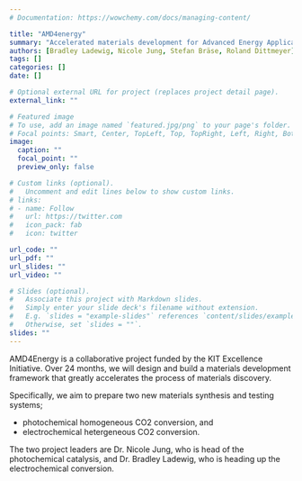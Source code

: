```yaml
---
# Documentation: https://wowchemy.com/docs/managing-content/

title: "AMD4energy"
summary: "Accelerated materials development for Advanced Energy Applications"
authors: [Bradley Ladewig, Nicole Jung, Stefan Bräse, Roland Dittmeyer]
tags: []
categories: []
date: []

# Optional external URL for project (replaces project detail page).
external_link: ""

# Featured image
# To use, add an image named `featured.jpg/png` to your page's folder.
# Focal points: Smart, Center, TopLeft, Top, TopRight, Left, Right, BottomLeft, Bottom, BottomRight.
image:
  caption: ""
  focal_point: ""
  preview_only: false

# Custom links (optional).
#   Uncomment and edit lines below to show custom links.
# links:
# - name: Follow
#   url: https://twitter.com
#   icon_pack: fab
#   icon: twitter

url_code: ""
url_pdf: ""
url_slides: ""
url_video: ""

# Slides (optional).
#   Associate this project with Markdown slides.
#   Simply enter your slide deck's filename without extension.
#   E.g. `slides = "example-slides"` references `content/slides/example-slides.md`.
#   Otherwise, set `slides = ""`.
slides: ""
---
```

AMD4Energy is a collaborative project funded by the KIT Excellence Initiative. Over 24 months, we will design and build a materials development framework that greatly accelerates the process of materials discovery.

Specifically, we aim to prepare two new materials synthesis and testing systems;
- photochemical homogeneous CO2 conversion, and
- electrochemical hetergeneous CO2 conversion.

The two project leaders are Dr. Nicole Jung, who is head of the photochemical catalysis, and Dr. Bradley Ladewig, who is heading up the electrochemical conversion.

